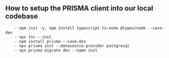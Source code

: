 ## How to setup the PRISMA client into our local codebase
```
    - npm init -y, npm install typescript ts-node @types/node --save-dev 
    - npx tsc --init 
    - npm install prisma --save-dev 
    - npx prisma init --datasource-provider postgresql 
    - npx prisma migrate dev --name init 

```